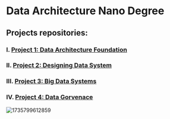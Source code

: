 # Data Architecture Nano Degree
## Projects repositories:

### I. [Project 1: Data Architecture Foundation](https://github.com/ravi-kumbar-de/DATA-ARCHITECT/tree/main/1_Data_Architecture_Foundation)
### II. [Project 2: Designing Data System](https://github.com/ravi-kumbar-de/DATA-ARCHITECT/tree/main/2_Design_Data_System)
### III. [Project 3: Big Data Systems](https://github.com/ravi-kumbar-de/DATA-ARCHITECT/tree/main/3_Big_Data_Systems)
### IV. [Project 4: Data Gorvenace](https://github.com/ravi-kumbar-de/DATA-ARCHITECT/tree/main/4_Data_Governace)



![1735799612859](https://github.com/user-attachments/assets/12a82727-1a4f-4fb6-bc08-85303f84c7ca)
